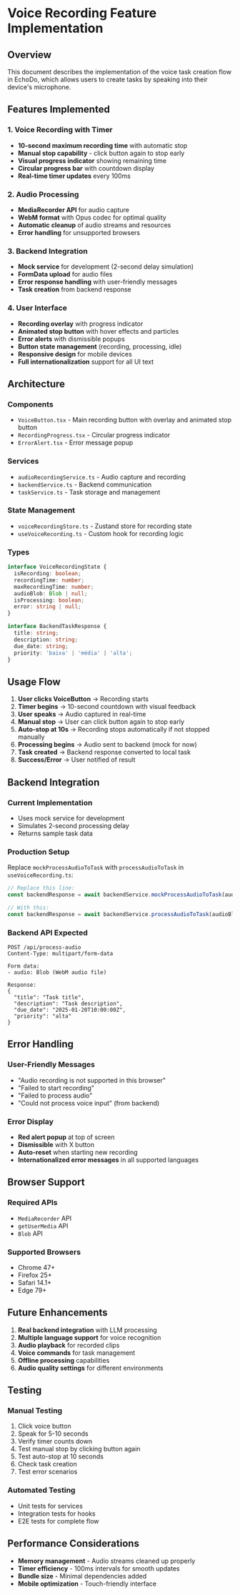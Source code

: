 # Voice Recording Feature Implementation

## Overview
This document describes the implementation of the voice task creation flow in EchoDo, which allows users to create tasks by speaking into their device's microphone.

## Features Implemented

### 1. Voice Recording with Timer
- **10-second maximum recording time** with automatic stop
- **Manual stop capability** - click button again to stop early
- **Visual progress indicator** showing remaining time
- **Circular progress bar** with countdown display
- **Real-time timer updates** every 100ms

### 2. Audio Processing
- **MediaRecorder API** for audio capture
- **WebM format** with Opus codec for optimal quality
- **Automatic cleanup** of audio streams and resources
- **Error handling** for unsupported browsers

### 3. Backend Integration
- **Mock service** for development (2-second delay simulation)
- **FormData upload** for audio files
- **Error response handling** with user-friendly messages
- **Task creation** from backend response

### 4. User Interface
- **Recording overlay** with progress indicator
- **Animated stop button** with hover effects and particles
- **Error alerts** with dismissible popups
- **Button state management** (recording, processing, idle)
- **Responsive design** for mobile devices
- **Full internationalization** support for all UI text

## Architecture

### Components
- `VoiceButton.tsx` - Main recording button with overlay and animated stop button
- `RecordingProgress.tsx` - Circular progress indicator
- `ErrorAlert.tsx` - Error message popup

### Services
- `audioRecordingService.ts` - Audio capture and recording
- `backendService.ts` - Backend communication
- `taskService.ts` - Task storage and management

### State Management
- `voiceRecordingStore.ts` - Zustand store for recording state
- `useVoiceRecording.ts` - Custom hook for recording logic

### Types
```typescript
interface VoiceRecordingState {
  isRecording: boolean;
  recordingTime: number;
  maxRecordingTime: number;
  audioBlob: Blob | null;
  isProcessing: boolean;
  error: string | null;
}

interface BackendTaskResponse {
  title: string;
  description: string;
  due_date: string;
  priority: 'baixa' | 'média' | 'alta';
}
```

## Usage Flow

1. **User clicks VoiceButton** → Recording starts
2. **Timer begins** → 10-second countdown with visual feedback
3. **User speaks** → Audio captured in real-time
4. **Manual stop** → User can click button again to stop early
5. **Auto-stop at 10s** → Recording stops automatically if not stopped manually
6. **Processing begins** → Audio sent to backend (mock for now)
7. **Task created** → Backend response converted to local task
8. **Success/Error** → User notified of result

## Backend Integration

### Current Implementation
- Uses mock service for development
- Simulates 2-second processing delay
- Returns sample task data

### Production Setup
Replace `mockProcessAudioToTask` with `processAudioToTask` in `useVoiceRecording.ts`:

```typescript
// Replace this line:
const backendResponse = await backendService.mockProcessAudioToTask(audioBlob);

// With this:
const backendResponse = await backendService.processAudioToTask(audioBlob);
```

### Backend API Expected
```
POST /api/process-audio
Content-Type: multipart/form-data

Form data:
- audio: Blob (WebM audio file)

Response:
{
  "title": "Task title",
  "description": "Task description", 
  "due_date": "2025-01-20T10:00:00Z",
  "priority": "alta"
}
```

## Error Handling

### User-Friendly Messages
- "Audio recording is not supported in this browser"
- "Failed to start recording"
- "Failed to process audio"
- "Could not process voice input" (from backend)

### Error Display
- **Red alert popup** at top of screen
- **Dismissible** with X button
- **Auto-reset** when starting new recording
- **Internationalized error messages** in all supported languages

## Browser Support

### Required APIs
- `MediaRecorder` API
- `getUserMedia` API
- `Blob` API

### Supported Browsers
- Chrome 47+
- Firefox 25+
- Safari 14.1+
- Edge 79+

## Future Enhancements

1. **Real backend integration** with LLM processing
2. **Multiple language support** for voice recognition
3. **Audio playback** for recorded clips
4. **Voice commands** for task management
5. **Offline processing** capabilities
6. **Audio quality settings** for different environments

## Testing

### Manual Testing
1. Click voice button
2. Speak for 5-10 seconds
3. Verify timer counts down
4. Test manual stop by clicking button again
5. Test auto-stop at 10 seconds
6. Check task creation
7. Test error scenarios

### Automated Testing
- Unit tests for services
- Integration tests for hooks
- E2E tests for complete flow

## Performance Considerations

- **Memory management** - Audio streams cleaned up properly
- **Timer efficiency** - 100ms intervals for smooth updates
- **Bundle size** - Minimal dependencies added
- **Mobile optimization** - Touch-friendly interface 